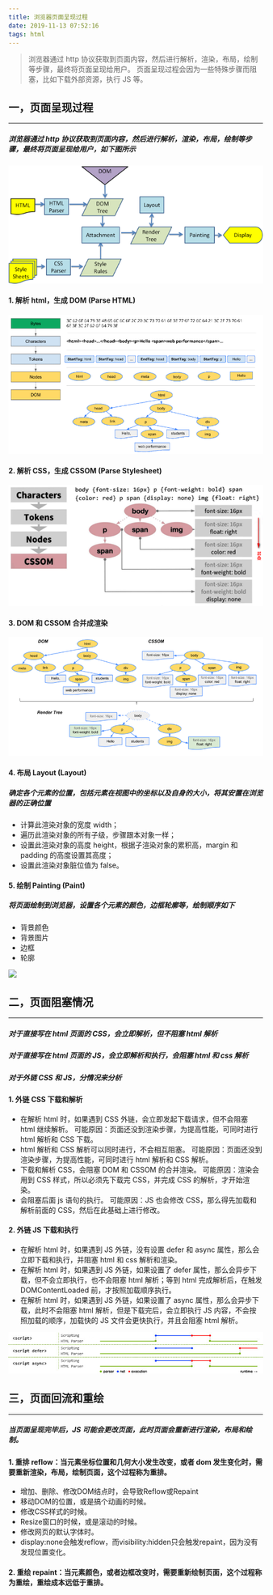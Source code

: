 ```yaml
---
title: 浏览器页面呈现过程
date: 2019-11-13 07:52:16
tags: html
---
```


> 浏览器通过 http 协议获取到页面内容，然后进行解析，渲染，布局，绘制等步骤，最终将页面呈现给用户。
> 页面呈现过程会因为一些特殊步骤而阻塞，比如下载外部资源，执行 JS 等。

<!-- more -->

## 一，页面呈现过程
---

##### 浏览器通过 http 协议获取到页面内容，然后进行解析，渲染，布局，绘制等步骤，最终将页面呈现给用户，如下图所示

![](/img/2019/browser-page-build.png)


#### 1. 解析 html，生成 DOM (Parse HTML)

![](/img/2019/html-dom.png)


#### 2. 解析 CSS，生成 CSSOM (Parse Stylesheet)

![](/img/2019/css-dom.png)


#### 3. DOM 和 CSSOM 合并成渲染

![](/img/2019/dom-cssom.png)


#### 4. 布局 Layout (Layout)

##### 确定各个元素的位置，包括元素在视图中的坐标以及自身的大小，将其安置在浏览器的正确位置

- 计算此渲染对象的宽度 width；
- 遍历此渲染对象的所有子级，步骤跟本对象一样；
- 设置此渲染对象的高度 height，根据子渲染对象的累积高，margin 和 padding 的高度设置其高度；
- 设置此渲染对象脏位值为 false。


#### 5. 绘制 Painting (Paint)
##### 将页面绘制到浏览器，设置各个元素的颜色，边框轮廓等，绘制顺序如下

- 背景颜色
- 背景图片
- 边框
- 轮廓



![](/img/2020/browser_build_1.png)


## 二，页面阻塞情况
---


##### 对于直接写在 html 页面的 CSS，会立即解析，但不阻塞 html 解析
##### 对于直接写在 html 页面的 JS，会立即解析和执行，会阻塞 html 和 css 解析
##### 对于外链 CSS 和 JS，分情况来分析

#### 1. 外链 CSS 下载和解析
- 在解析 html 时，如果遇到 CSS 外链，会立即发起下载请求，但不会阻塞 html 继续解析。
可能原因：页面还没到渲染步骤，为提高性能，可同时进行 html 解析和 CSS 下载。
- html 解析和 CSS 解析可以同时进行，不会相互阻塞。
可能原因：页面还没到渲染步骤，为提高性能，可同时进行 html 解析和 CSS 解析。
- 下载和解析 CSS，会阻塞 DOM 和 CSSOM 的合并渲染。
可能原因：渲染会用到 CSS 样式，所以必须先下载完 CSS，并完成 CSS 的解析，才开始渲染。
- 会阻塞后面 js 语句的执行。
可能原因：JS 也会修改 CSS，那么得先加载和解析前面的 CSS，然后在此基础上进行修改。


#### 2. 外链 JS 下载和执行
- 在解析 html 时，如果遇到 JS 外链，没有设置 defer 和 async 属性，那么会立即下载和执行，并阻塞 html 和 css 解析和渲染。
- 在解析 html 时，如果遇到 JS 外链，如果设置了 defer 属性，那么会异步下载，但不会立即执行，也不会阻塞 html 解析；等到 html 完成解析后，在触发 DOMContentLoaded 前，才按照加载顺序执行。 
- 在解析 html 时，如果遇到 JS 外链，如果设置了 async 属性，那么会异步下载，此时不会阻塞 html 解析，但是下载完后，会立即执行 JS 内容，不会按照加载的顺序，加载快的 JS 文件会更快执行，并且会阻塞 html 解析。


![](/img/2019/js-download.jpg)


## 三，页面回流和重绘
---


##### 当页面呈现完毕后，JS 可能会更改页面，此时页面会重新进行渲染，布局和绘制。


#### 1. 重排 reflow：当元素坐标位置和几何大小发生改变，或者 dom 发生变化时，需要重新渲染，布局，绘制页面，这个过程称为重排。


- 增加、删除、修改DOM结点时，会导致Reflow或Repaint
- 移动DOM的位置，或是搞个动画的时候。
- 修改CSS样式的时候。
- Resize窗口的时候，或是滚动的时候。
- 修改网页的默认字体时。
- display:none会触发reflow，而visibility:hidden只会触发repaint，因为没有发现位置变化。


#### 2. 重绘 repaint：当元素颜色，或者边框改变时，需要重新绘制页面，这个过程称为重绘，重绘成本远低于重排。

